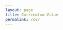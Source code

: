 ```yaml
---
layout: page
title: Curriculum Vitae
permalink: /cv/
---
```


<object data="{{ site.url }}{{ site.baseurl }}/_pdfs/aam_cv.pdf" width="1000" height="1000" type="application/pdf"></object>
